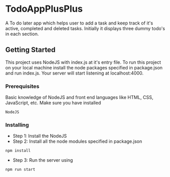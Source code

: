 # TodoAppPlusPlus
A To do later app which helps user to add a task and keep track of it's active, completed and deleted tasks. Initially it displays three
dummy todo's in each section.

## Getting Started
This project uses NodeJS with index.js at it's entry file. To run this project on your local machine install the node packages specified in 
package.json and run index.js. Your server will start listening at localhost:4000.

### Prerequisites
Basic knowledge of NodeJS and front end languages like HTML, CSS, JavaScript, etc. Make sure you have installed
```
NodeJS
```
### Installing
* Step 1: Install the NodeJS
* Step 2: Install all the node modules specified in package.json
```
npm install
```
* Step 3: Run the server using 
``` 
npm run start
```
